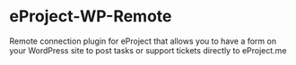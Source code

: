 # eProject-WP-Remote
Remote connection plugin for eProject that allows you to have a form on your WordPress site to post tasks or support tickets directly to eProject.me

